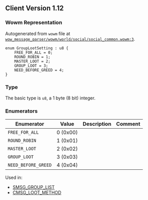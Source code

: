 ## Client Version 1.12

### Wowm Representation

Autogenerated from `wowm` file at [`wow_message_parser/wowm/world/social/social_common.wowm:3`](https://github.com/gtker/wow_messages/tree/main/wow_message_parser/wowm/world/social/social_common.wowm#L3).

```rust,ignore
enum GroupLootSetting : u8 {
    FREE_FOR_ALL = 0;
    ROUND_ROBIN = 1;
    MASTER_LOOT = 2;
    GROUP_LOOT = 3;
    NEED_BEFORE_GREED = 4;
}
```
### Type
The basic type is `u8`, a 1 byte (8 bit) integer.
### Enumerators
| Enumerator | Value  | Description | Comment |
| --------- | -------- | ----------- | ------- |
| `FREE_FOR_ALL` | 0 (0x00) |  |  |
| `ROUND_ROBIN` | 1 (0x01) |  |  |
| `MASTER_LOOT` | 2 (0x02) |  |  |
| `GROUP_LOOT` | 3 (0x03) |  |  |
| `NEED_BEFORE_GREED` | 4 (0x04) |  |  |

Used in:
* [SMSG_GROUP_LIST](smsg_group_list.md)
* [CMSG_LOOT_METHOD](cmsg_loot_method.md)
